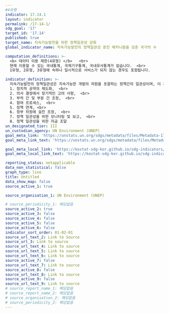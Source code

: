 ```yaml
---
#4유형
indicator: 17.14.1
layout: indicator
permalink: /17-14-1/
sdg_goal: '17'
target_id: '17.14'
published: true
target_name: 지속가능발전을 위한 정책일관성 강화
global_indicator_name: 지속가능발전의 정책일관성 증진 메커니즘을 갖춘 국가의 수

computation_definitions: >-
  <b> 데이터 이용 제한(4유형) </b>   <br>
  현재 이용할 수 있는 국내통계, 국제기구통계, 국내유사통계가 없습니다.  <br> 
  1유형, 2유형, 3유형에 속하나 일시적으로 서비스가 되지 않는 경우도 포함됩니다.

indicator_definition: >-
  지속가능발전의 정책일관성은 지속가능한 개발의 차원을 포괄하는 정책간의 일관성이며, 이 지표는 다음과 관련된 메커니즘을 포함하는 복합 지표이며 각각 점수로 표현됨.  <br>
  1. 정치적 공약의 제도화,  <br>
  2. 의사 결정에서 장기적인 고려 사항,  <br>
  3. 부처 간 및 부문 간 조정,  <br>
  4. 참여 프로세스,  <br>
  5. 정책 연계, <br>
  6. 정부 차원에 걸친 조정,  <br>
  7. 정책 일관성을 위한 모니터링 및 보고,  <br>
  8. 정책 일관성을 위한 자금 조달
un_designated_tier: III
un_custodian_agency: UN Environment (UNEP)
goal_meta_link: 'https://unstats.un.org/sdgs/metadata/files/Metadata-17-14-01.pdf'
goal_meta_link_text: 'https://unstats.un.org/sdgs/metadata/files/Metadata-17-14-01.pdf'

goal_meta_local_link: 'https://kostat-sdg-kor.github.io/sdg-indicators/public/data/Metadata-17-14-01_KOR.pdf'
goal_meta_local_link_text: 'https://kostat-sdg-kor.github.io/sdg-indicators/public/data/Metadata-17-14-01_KOR.pdf'

reporting_status: notapplicable
data_non_statistical: false
graph_type: line
title: Untitled
data_show_map: false
source_active_1: true

source_organisation_1: UN Environment (UNEP)

# source_periodicity_1: 해당없음
source_active_2: true
source_active_3: false
source_active_4: false
source_active_5: false
source_active_6: false
indicator_sort_order: 01-02-01
source_url_text_2: Link to Source
source_url_3: Link to source
source_url_text_4: Link to source
source_url_text_5: Link to source
source_url_text_6: Link to source
source_active_7: false
source_url_text_7: Link to source
source_active_8: false
source_url_text_8: Link to source
source_active_9: false
source_url_text_9: Link to source
# source_report_name_1: 해당없음
# source_report_name_2: 해당없음
# source_organisation_2: 해당없음
# source_periodicity_2: 해당없음
---
```

